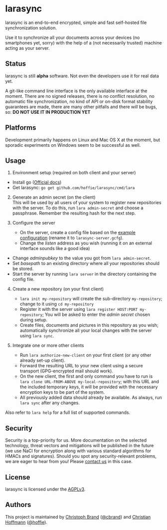 # larasync
larasync is an end-to-end encrypted, simple and fast self-hosted file synchronization solution.

Use it to synchronize all your documents across your devices (no smartphones yet, sorry) with the help of a (not necessarily trusted) machine acting as your server.

## Status
larasync is still **alpha** software.
Not even the developers use it for real data yet.

A git-like command line interface is the only available interface at the moment.
There are no signed releases, there is no conflict resolution, no automatic file synchronization, no kind of API or on-disk format stability guarantees are made, there are many other pitfalls and there *will* be bugs, so:
**DO NOT USE IT IN PRODUCTION YET**

## Platforms
Development primarily happens on Linux and Mac OS X at the moment, but sporadic experiments on Windows seem to be successful as well.

## Usage
1. Environment setup (required on both client and your server)
  - Install go ([Official docs](https://golang.org/doc/install))
  - Get larasync:
    `go get github.com/hoffie/larasync/cmd/lara`

2. Generate an admin secret (on the client)  
   This will be used by all users of your system to register new repositories with the server.
   To do this, run `lara admin-secret` and choose a passphrase.
   Remember the resulting hash for the next step.

3. Configure the server
   - On the server, create a config file based on the [example configuration](doc/larasync-server.gcfg.example) (rename it to `larasync-server.gcfg`).
   - Change the *listen* address as you wish (running it on an external interface sounds like a good idea)
  - Change *adminpubkey* to the value you got from `lara admin-secret`.
  - Set *basepath* to an existing directory where all your repositories should be stored.
  - Start the server by running `lara server` in the directory containing the config file.

4. Create a new repository (on your first client)
   - `lara init my-repository` will create the sub-directory `my-repository`; change to it using `cd my-repository`
   - Register it with the server using `lara register HOST:PORT my-repository`; You will be asked to enter the *admin secret* chosen during setup.
   - Create files, documents and pictures in this repository as you wish; automatically synchronize all your local changes with the server using `lara sync`.

5. Integrate one or more other clients
   - Run `lara authorize-new-client` on your first client (or any other already set-up client).
   - Forward the resulting URL to your new client using a secure transport (GPG-encrypted mail should work).
   - On the new client, the first and only command you have to run is `lara clone URL-FROM-ABOVE my-local-repository`; with this URL and the included temporary keys, it will be provided with the necessary encryption keys to be part of the system.
   - All previously added data should already be available. As always, run `lara sync` after any changes.

Also refer to `lara help` for a full list of supported commands.

## Security
Security is a top-priority for us.
More documentation on the selected technology, threat vectors and mitigations will be published in the future (we use NaCl for encryption along with various standard algorithms for HMACs and signatures).
Should you spot any security-relevant problems, we are eager to hear from you! Please [contact us](mailto:team@larasync.org) in this case.

## License
larasync is licensed under the [AGPLv3](LICENSE.AGPLv3).

## Authors
This project is maintained by [Christoph Brand](mailto:christoph@larasync.org) ([@cbrand](https://github.com/cbrand)) and [Christian Hoffmann](mailto:hoffie@larasync.org) ([@hoffie](https://github.com/hoffie)).
